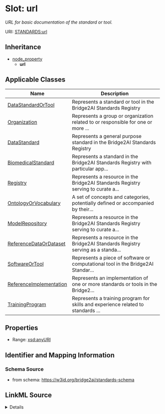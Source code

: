 # Slot: url
_URL for basic documentation of the standard or tool._


URI: [STANDARDS:url](https://w3id.org/bridge2ai/standards-schema/url)




## Inheritance

* [node_property](node_property.md)
    * **url**





## Applicable Classes

| Name | Description |
| --- | --- |
[DataStandardOrTool](DataStandardOrTool.md) | Represents a standard or tool in the Bridge2AI Standards Registry
[Organization](Organization.md) | Represents a group or organization related to or responsible for one or more ...
[DataStandard](DataStandard.md) | Represents a general purpose standard in the Bridge2AI Standards Registry
[BiomedicalStandard](BiomedicalStandard.md) | Represents a standard in the Bridge2AI Standards Registry with particular app...
[Registry](Registry.md) | Represents a resource in the Bridge2AI Standards Registry serving to curate a...
[OntologyOrVocabulary](OntologyOrVocabulary.md) | A set of concepts and categories, potentially defined or accompanied by their...
[ModelRepository](ModelRepository.md) | Represents a resource in the Bridge2AI Standards Registry serving to curate a...
[ReferenceDataOrDataset](ReferenceDataOrDataset.md) | Represents a resource in the Bridge2AI Standards Registry serving as a standa...
[SoftwareOrTool](SoftwareOrTool.md) | Represents a piece of software or computational tool in the Bridge2AI Standar...
[ReferenceImplementation](ReferenceImplementation.md) | Represents an implementation of one or more standards or tools in the Bridge2...
[TrainingProgram](TrainingProgram.md) | Represents a training program for skills and experience related to standards ...






## Properties

* Range: [xsd:anyURI](http://www.w3.org/2001/XMLSchema#anyURI)







## Identifier and Mapping Information







### Schema Source


* from schema: https://w3id.org/bridge2ai/standards-schema




## LinkML Source

<details>
```yaml
name: url
description: URL for basic documentation of the standard or tool.
from_schema: https://w3id.org/bridge2ai/standards-schema
rank: 1000
is_a: node property
domain: NamedThing
alias: url
domain_of:
- DataStandardOrTool
- Organization
range: uriorcurie

```
</details>